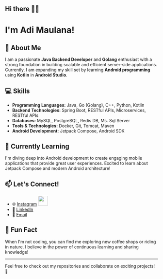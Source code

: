 ## Hi there 👋👋 
# I'm Adi Maulana!

## 🚀 About Me
I am a passionate **Java Backend Developer** and **Golang** enthusiast with a strong foundation in building scalable and efficient server-side applications. Currently, I am expanding my skill set by learning **Android programming** using **Kotlin** in **Android Studio**. 

## 💻 Skills
- **Programming Languages:** Java, Go (Golang), C++, Python, Kotlin
- **Backend Technologies:** Spring Boot, RESTful APIs, Microservices, RESTful APIs
- **Databases:** MySQL, PostgreSQL, Redis DB, Ms. Sql Server
- **Tools & Technologies:** Docker, Git, Tomcat, Maven
- **Android Development:** Jetpack Compose, Android SDK

## 🌱 Currently Learning
I'm diving deep into Android development to create engaging mobile applications that provide great user experiences. Excited to learn about Jetpack Compose and modern Android architecture!

## 📫 Let's Connect!
- 🌐 [Instagram](https://instagram.com/adi.m4ulana)  <img src="https://upload.wikimedia.org/wikipedia/commons/a/a5/Instagram_icon.png" width="32" height="32">
- 💼 [LinkedIn](https://www.linkedin.com/in/adi-maulana-amin)
- 📧 [Email](mailto:adimaulana28y@gmail.com)

 ## 🎉 Fun Fact
When I'm not coding, you can find me exploring new coffee shops or riding in nature. I believe in the power of continuous learning and sharing knowledge!

---

Feel free to check out my repositories and collaborate on exciting projects! 🚀
